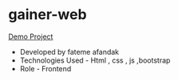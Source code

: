 # gainer-web
[Demo Project](https://fatemehafandak.github.io/gainer-web/)
- Developed by fateme afandak
- Technologies Used - Html , css , js ,bootstrap
- Role - Frontend

